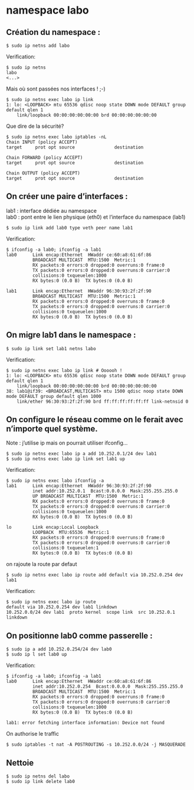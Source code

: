 # namespace labo

## Création du namespace :
```
$ sudo ip netns add labo
```
Verification:
```
$ sudo ip netns
labo
<...>
```

Mais où sont passées nos interfaces ! ;-)
```
$ sudo ip netns exec labo ip link
1: lo: <LOOPBACK> mtu 65536 qdisc noop state DOWN mode DEFAULT group default qlen 1
    link/loopback 00:00:00:00:00:00 brd 00:00:00:00:00:00
```
Que dire de la sécurité?
```
$ sudo ip netns exec labo iptables -nL
Chain INPUT (policy ACCEPT)
target     prot opt source               destination         

Chain FORWARD (policy ACCEPT)
target     prot opt source               destination         

Chain OUTPUT (policy ACCEPT)
target     prot opt source               destination   
```

## On créer une paire d’interfaces :

lab1 : interface dédiée au namespace  
lab0 : pont entre le lien physique (eth0) et l’interface du namespace (lab1)

```
$ sudo ip link add lab0 type veth peer name lab1
```
Verification:
```
$ ifconfig -a lab0; ifconfig -a lab1
lab0      Link encap:Ethernet  HWaddr ce:60:a8:61:6f:86  
          BROADCAST MULTICAST  MTU:1500  Metric:1
          RX packets:0 errors:0 dropped:0 overruns:0 frame:0
          TX packets:0 errors:0 dropped:0 overruns:0 carrier:0
          collisions:0 txqueuelen:1000 
          RX bytes:0 (0.0 B)  TX bytes:0 (0.0 B)

lab1      Link encap:Ethernet  HWaddr 96:30:93:2f:2f:90  
          BROADCAST MULTICAST  MTU:1500  Metric:1
          RX packets:0 errors:0 dropped:0 overruns:0 frame:0
          TX packets:0 errors:0 dropped:0 overruns:0 carrier:0
          collisions:0 txqueuelen:1000 
          RX bytes:0 (0.0 B)  TX bytes:0 (0.0 B)
```

## On migre lab1 dans le namespace :

```
$ sudo ip link set lab1 netns labo
```
Verification:
```
$ sudo ip netns exec labo ip link # Oooooh !
1: lo: <LOOPBACK> mtu 65536 qdisc noop state DOWN mode DEFAULT group default qlen 1
    link/loopback 00:00:00:00:00:00 brd 00:00:00:00:00:00
38: lab1@if39: <BROADCAST,MULTICAST> mtu 1500 qdisc noop state DOWN mode DEFAULT group default qlen 1000
    link/ether 96:30:93:2f:2f:90 brd ff:ff:ff:ff:ff:ff link-netnsid 0
```

## On configure le réseau comme on le ferait avec n’importe quel système.  
Note : j’utilise ip mais on pourrait utiliser ifconfig…

```
$ sudo ip netns exec labo ip a add 10.252.0.1/24 dev lab1
$ sudo ip netns exec labo ip link set lab1 up
```
Verification:
```
$ sudo ip netns exec labo ifconfig -a
lab1      Link encap:Ethernet  HWaddr 96:30:93:2f:2f:90  
          inet addr:10.252.0.1  Bcast:0.0.0.0  Mask:255.255.255.0
          UP BROADCAST MULTICAST  MTU:1500  Metric:1
          RX packets:0 errors:0 dropped:0 overruns:0 frame:0
          TX packets:0 errors:0 dropped:0 overruns:0 carrier:0
          collisions:0 txqueuelen:1000 
          RX bytes:0 (0.0 B)  TX bytes:0 (0.0 B)

lo        Link encap:Local Loopback  
          LOOPBACK  MTU:65536  Metric:1
          RX packets:0 errors:0 dropped:0 overruns:0 frame:0
          TX packets:0 errors:0 dropped:0 overruns:0 carrier:0
          collisions:0 txqueuelen:1 
          RX bytes:0 (0.0 B)  TX bytes:0 (0.0 B)
```
on rajoute la route par defaut
```
$ sudo ip netns exec labo ip route add default via 10.252.0.254 dev lab1
```
Verification:
```
$ sudo ip netns exec labo ip route 
default via 10.252.0.254 dev lab1 linkdown 
10.252.0.0/24 dev lab1  proto kernel  scope link  src 10.252.0.1 linkdown 
```

## On positionne lab0 comme passerelle :

```
$ sudo ip a add 10.252.0.254/24 dev lab0
$ sudo ip l set lab0 up
```
Verification:
```
$ ifconfig -a lab0; ifconfig -a lab1
lab0      Link encap:Ethernet  HWaddr ce:60:a8:61:6f:86  
          inet addr:10.252.0.254  Bcast:0.0.0.0  Mask:255.255.255.0
          BROADCAST MULTICAST  MTU:1500  Metric:1
          RX packets:0 errors:0 dropped:0 overruns:0 frame:0
          TX packets:0 errors:0 dropped:0 overruns:0 carrier:0
          collisions:0 txqueuelen:1000 
          RX bytes:0 (0.0 B)  TX bytes:0 (0.0 B)

lab1: error fetching interface information: Device not found
```
On authorise le traffic 
```
$ sudo iptables -t nat -A POSTROUTING -s 10.252.0.0/24 -j MASQUERADE
```

## Nettoie
```
$ sudo ip netns del labo
$ sudo ip link delete lab0
```
